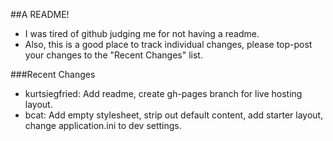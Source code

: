 ##A README!

* I was tired of github judging me for not having a readme.
* Also, this is a good place to track individual changes, please top-post your changes to the "Recent Changes" list.

###Recent Changes

* kurtsiegfried: Add readme, create gh-pages branch for live hosting layout.
* bcat: Add empty stylesheet, strip out default content, add starter layout, change application.ini to dev settings.
